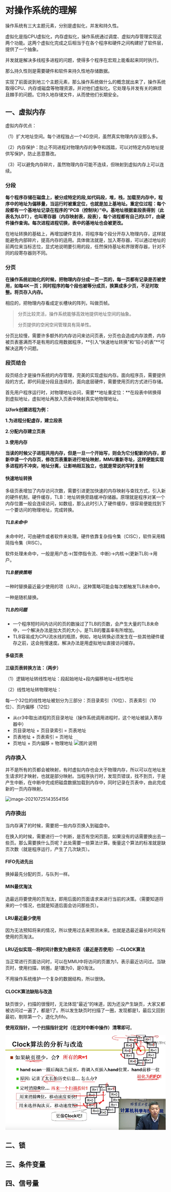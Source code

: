 # 对操作系统的理解

操作系统有三大主题元素，分别是虚拟化，并发和持久性。

虚拟化是指CPU虚拟化，内存虚拟化，操作系统通过调度、虚拟内存管理实现这两个功能。这两个虚拟化完成之后相当于在各个程序和硬件之间构建好了软件层，提供了一个抽象。

并发就是解决多线程多进程的问题，使得多个程序在宏观上能看起来同时执行。

那么持久性则是需要硬件和软件来持久性地存储数据。

实现了前面说到地三个主题元素，那么操作系统做什么的概念就出来了，操作系统取得CPU、内存或磁盘等物理资源，并对他们虚拟化。它处理与并发有关的麻烦且棘手的问题。它持久地存储文件，从而使他们长期安全。



## 一、虚拟内存

虚拟内存优点：

（1）扩大地址空间。每个进程独占一个4G空间，虽然真实物理内存没那么多。

（2）内存保护：防止不同进程对物理内存的争夺和践踏，可以对特定内存地址提供写保护，防止恶意篡改。

（3）可以避免内存碎片，虽然物理内存可能不连续，但映射到虚拟内存上可以连续。

### 分段

**每个程序存储在磁盘上，被分成特定的段,如代码段，堆，栈，加载至内存中，程序中的地址为偏移量，当运行时被重定位，也就是加上基地址。重定位过程：每个段都有一个基地址记录在程序的“PCB（控制块）”中。基地址根据查段表得到（此表名为LDT），也叫寄存器（内存映射表，段表），每个进程都有自己的LDT，由硬件操作查询。每次进程进程切换，表中的基地址也会被更改。**

在地址转换的基础上，再增加硬件支持，将程序每个段分开存入物理内存，这样就能避免内部碎片，提高内存的适用。具体做法就是，加入寄存器，可以通过地址的前两位来当标志位，显式地说明要引用的段，任然保持基址和界限寄存器，针对不同的段寄存器则不同。

### 分页

**在操作系统初始化的时候，把物理内存分成一页一页的，每一页都有记录是否被使用，如每4K一页；同时程序的每个段也被等分成页，换算成多少页，不足时取整。将页存入内存。**

相应的，把物理内存看成定长槽块的阵列，叫做页帧。

>分页比较灵活，操作系统能够高效地提供地址空间的抽象。
>
>分页提供的空闲空间管理具有简单性。

分页比较慢，需要许多额外的内存访问来访问页表，分页也会造成内存浪费，内存被页表塞满而不是有用的应用数据程序，**引入“快速地址转换”和“较小的表”**可解决这两个问题。

### 段页结合

段页结合才是操作系统的内存管理，完美的实现虚拟内存。面向程序员，需要提供段的方式，即代码是分段且连续的，面向底层硬件，需要使用页的方式进行存储。

首先用户程序运行时，对物理地址访问，需要**地址重定位：**在段表中转换得到虚拟地址，虚拟地址再放入页表中映射真实地物理地址。

**以fork创建进程为例：**

 **1.为进程分配虚存，建立段表**

 **2.分配内存建立页表**

 **3.使用内存**

**当读的时候父子进程共用内存，但是一旦一个开始写，则会为它分配新的内存，即新申请一个内存页，修改页表重新进行地址映射，MMU重新寻址，这样便能实现多进程的不冲突，地址分离，让影响相互独立，也就是常说的写时复制**



#### 快速地址转换

多级页表增加了内存访问次数，需要引进更加快速的内存映射与查找方式，引入新的硬件机制，硬件缓存，TLB：地址转换旁路缓冲存储器。原理就是程序对某一个内存位置一般会连续访问，如数组，那么此时引入了硬件缓存，很容易便能找到下一个要访问的物理地址，完成转换。

##### TLB未命中

​	未命中时，可由硬件或者软件来处理。硬件依靠复杂指令集（CISC），软件采用精简指令集（RISC）。

软件处理未命中，一般是用户态->(暂停指令流、中断)->内核->(更新TLB)->用户。

##### TLB替换策略

一种时替换最近最少使用的项（LRU）。这种策略可能会每次都触发TLB未命中。

一种是随机替换。

##### TLB的问题

+ 一个程序短时间内访问的页的数操过了TLB的页数，会产生大量的TLB未命中，一个解决办法是加大页的大小，是TLB的覆盖率有所增加。
+ TLB容易成为CPU流水线的瓶颈，例如，地址转换必须发生在一些其他硬件缓存之前，这会拖慢速度。解决办法是用虚拟地址直接访问缓存。



#### 多级页表

**三级页表转换方法：（两步）**

（1）逻辑地址转线性地址：段起始地址+段内偏移地址=线性地址

（2）线性地址转物理地址：

每一个32位的线性地址被划分为三部分：页目录索引（10位）、页表索引（10位）、页内偏移（12位）

- 从cr3中取出进程的页目录地址（操作系统调用进程时，这个地址被装入寄存器中）
- 页目录地址 + 页目录索引 = 页表地址
- 页表地址 + 页表索引 = 页地址
- 页地址 + 页内偏移 = 物理地址
  ![图片说明](https://gitee.com/wang_chunfeng/pic-go/raw/master/img/20210909112411)



### 内存换入

并不是所有的页都会被映射，有时虚拟内存也会大于物理内存，所以可以在地址发生请求时才映射，也就是部分映射。当程序执行时，发现页错误，找不到页，于是产生中断，在中断中完成把磁盘数据加载到内存中，同时记录在页表中，由此完成新的一页内存映射。

![image-20210725143554156](https://gitee.com/wang_chunfeng/pic-go/raw/master/img/20210909112905.png)

### 内存换出

 当内存满了的时候，需要把一些内存页换入到磁盘中。

在换入的时候，需要进行一个判断，是否有空闲页面，如果没有的话需要换出去一些页。那么需要换什么页呢？此处需要一些算法计算。衡量这个算法的标准就是缺页次数（就是程序运行，产生了几次缺页）。

#### FIFO先进先出

换掉最先分配的页，与队列一样。

#### MIN最优淘汰

选最远将要使用的页淘汰，即用后面的页面请求来进行当前的决策。（需要知道将来的一个情况，也就是知道后面会访问那些页）。

#### LRU最近最少使用

因为无法预知将来的情况，所以使用过去来预测未来。也就是选最近最长时间没有使用的页淘汰。

#### LRU近似实现--将时间计数变为是和否（最近是否使用）--CLOCK算法

当正常进行页面访问时，可以在MMU中将访问的页置为1，表示最近访问过。当缺页时，使用扫描，转圈，是1置为0，是0淘汰。

不用操作系统维护一个复杂的数据结构，所以很快。

#### CLOCK算法缺陷与改造

缺页很少，扫描的很慢时，无法体现“最近“的味道，因为还没产生缺页，大家又都被访问过一遍了，都是1了。所以发生缺页时扫描了一圈，发现都是1，最后又回到最初，剔除第一个，退化为fifo。

**使用双指针，一个扫描指针定时（在定时中断中操作）清零即可**。

![image-20210725170239616](assets/20210725170241.png)



## 二、锁





## 三、条件变量





## 四、信号量



